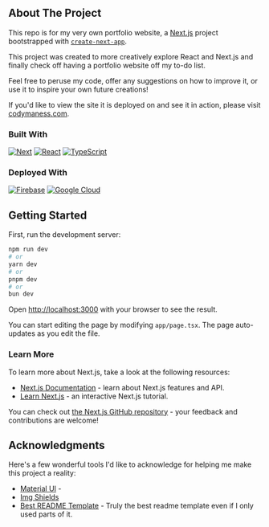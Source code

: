 
<!-- ABOUT THE PROJECT -->
## About The Project

This repo is for my very own portfolio website, a [Next.js](https://nextjs.org) project bootstrapped with [`create-next-app`](https://nextjs.org/docs/app/api-reference/cli/create-next-app).

This project was created to more creatively explore React and Next.js and finally check off having a portfolio website off my to-do list.

Feel free to peruse my code, offer any suggestions on how to improve it, or use it to inspire your own future creations!

If you'd like to view the site it is deployed on and see it in action, please visit [codymaness.com](https://codymaness.com). 


### Built With

[![Next][Next.js]](https://nextjs.org/)
[![React][React.js]](https://reactjs.org/)
[![TypeScript][Typescript]](https://www.typescriptlang.org/)

### Deployed With
[![Firebase][Firebase]](https://firebase.google.com/)
[![Google Cloud][Google Cloud]](https://cloud.google.com/)

[Next.js]: https://img.shields.io/badge/next.js-000000?style=for-the-badge&logo=nextdotjs&logoColor=white
[React.js]: https://img.shields.io/badge/React-20232A?style=for-the-badge&logo=react&logoColor=61DAFB
[Typescript]: https://img.shields.io/badge/typescript-20232A?style=for-the-badge&logo=typescript&logoColor=3178C6
[Firebase]: https://img.shields.io/badge/firebase-20232A?style=for-the-badge&logo=firebase&logoColor=DD2C00
[Google Cloud]: https://img.shields.io/badge/google_cloud-20232A?style=for-the-badge&logo=googlecloud&logoColor=#4285F4


## Getting Started

First, run the development server:

```bash
npm run dev
# or
yarn dev
# or
pnpm dev
# or
bun dev
```

Open [http://localhost:3000](http://localhost:3000) with your browser to see the result.

You can start editing the page by modifying `app/page.tsx`. The page auto-updates as you edit the file.

### Learn More

To learn more about Next.js, take a look at the following resources:

- [Next.js Documentation](https://nextjs.org/docs) - learn about Next.js features and API.
- [Learn Next.js](https://nextjs.org/learn) - an interactive Next.js tutorial.

You can check out [the Next.js GitHub repository](https://github.com/vercel/next.js) - your feedback and contributions are welcome!

<!-- ACKNOWLEDGMENTS -->
## Acknowledgments
Here's a few wonderful tools I'd like to acknowledge for helping me make this project a reality:

* [Material UI](https://mui.com/material-ui/) -
* [Img Shields](https://shields.io)
* [Best README Template](https://github.com/othneildrew/Best-README-Template) - Truly the best readme template even if I only used parts of it.

